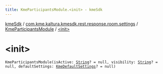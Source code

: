 ```yaml
---
title: KmeParticipantsModule.<init> - kmeSdk
---
```


[kmeSdk](../../index.html) / [com.kme.kaltura.kmesdk.rest.response.room.settings](../index.html) / [KmeParticipantsModule](index.html) / [&lt;init&gt;](./-init-.html)

# &lt;init&gt;

`KmeParticipantsModule(isActive: `[`String`](https://kotlinlang.org/api/latest/jvm/stdlib/kotlin/-string/index.html)`? = null, visibility: `[`String`](https://kotlinlang.org/api/latest/jvm/stdlib/kotlin/-string/index.html)`? = null, defaultSettings: `[`KmeDefaultSettings`](../-kme-default-settings/index.html)`? = null)`